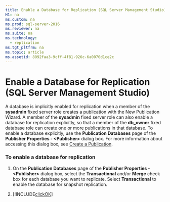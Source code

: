 ```yaml
---
title: Enable a Database for Replication (SQL Server Management Studio)
H1: na
ms.custom: na
ms.prod: sql-server-2016
ms.reviewer: na
ms.suite: na
ms.technology: 
  - replication
ms.tgt_pltfrm: na
ms.topic: article
ms.assetid: 8092faa3-9cff-4f81-926c-6a0070d1ce2c
---
```

# Enable a Database for Replication (SQL Server Management Studio)
  A database is implicitly enabled for replication when a member of the **sysadmin** fixed server role creates a publication with the New Publication Wizard. A member of the **sysadmin** fixed server role can also enable a database for replication explicitly, so that a member of the **db\_owner** fixed database role can create one or more publications in that database. To enable a database explicitly, use the **Publication Databases** page of the **Publisher Properties \- \<Publisher\>** dialog box. For more information about accessing this dialog box, see [Create a Publication](../../Topics/TopicNameContainA/Create-a-Publication.md).  
  
### To enable a database for replication  
  
1.  On the **Publication Databases** page of the **Publisher Properties \- \<Publisher\>** dialog box, select the **Transactional** and\/or **Merge** check box for each database you want to replicate. Select **Transactional** to enable the database for snapshot replication.  
  
2.  [!INCLUDE[clickOK](../../Token/Other/clickOK_md.md)]  
  
  
